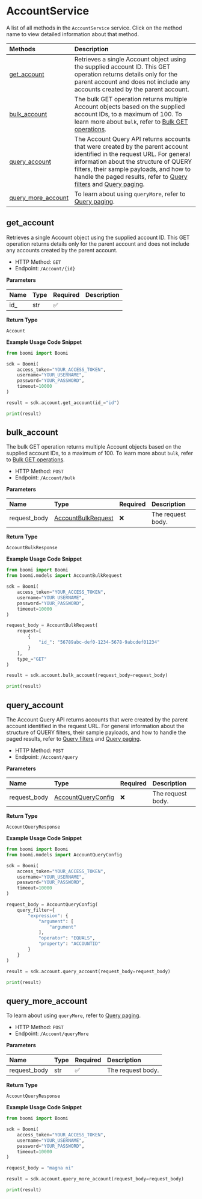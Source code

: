 # AccountService

A list of all methods in the `AccountService` service. Click on the method name to view detailed information about that method.

| Methods                                   | Description                                                                                                                                                                                                                                                                                                                                                   |
| :---------------------------------------- | :------------------------------------------------------------------------------------------------------------------------------------------------------------------------------------------------------------------------------------------------------------------------------------------------------------------------------------------------------------ |
| [get_account](#get_account)               | Retrieves a single Account object using the supplied account ID. This GET operation returns details only for the parent account and does not include any accounts created by the parent account.                                                                                                                                                              |
| [bulk_account](#bulk_account)             | The bulk GET operation returns multiple Account objects based on the supplied account IDs, to a maximum of 100. To learn more about `bulk`, refer to [Bulk GET operations](#section/Introduction/Bulk-GET-operations).                                                                                                                                        |
| [query_account](#query_account)           | The Account Query API returns accounts that were created by the parent account identified in the request URL. For general information about the structure of QUERY filters, their sample payloads, and how to handle the paged results, refer to [Query filters](#section/Introduction/Query-filters) and [Query paging](#section/Introduction/Query-paging). |
| [query_more_account](#query_more_account) | To learn about using `queryMore`, refer to [Query paging](#section/Introduction/Query-paging).                                                                                                                                                                                                                                                                |

## get_account

Retrieves a single Account object using the supplied account ID. This GET operation returns details only for the parent account and does not include any accounts created by the parent account.

- HTTP Method: `GET`
- Endpoint: `/Account/{id}`

**Parameters**

| Name | Type | Required | Description |
| :--- | :--- | :------- | :---------- |
| id\_ | str  | ✅       |             |

**Return Type**

`Account`

**Example Usage Code Snippet**

```python
from boomi import Boomi

sdk = Boomi(
    access_token="YOUR_ACCESS_TOKEN",
    username="YOUR_USERNAME",
    password="YOUR_PASSWORD",
    timeout=10000
)

result = sdk.account.get_account(id_="id")

print(result)
```

## bulk_account

The bulk GET operation returns multiple Account objects based on the supplied account IDs, to a maximum of 100. To learn more about `bulk`, refer to [Bulk GET operations](#section/Introduction/Bulk-GET-operations).

- HTTP Method: `POST`
- Endpoint: `/Account/bulk`

**Parameters**

| Name         | Type                                                  | Required | Description       |
| :----------- | :---------------------------------------------------- | :------- | :---------------- |
| request_body | [AccountBulkRequest](../models/AccountBulkRequest.md) | ❌       | The request body. |

**Return Type**

`AccountBulkResponse`

**Example Usage Code Snippet**

```python
from boomi import Boomi
from boomi.models import AccountBulkRequest

sdk = Boomi(
    access_token="YOUR_ACCESS_TOKEN",
    username="YOUR_USERNAME",
    password="YOUR_PASSWORD",
    timeout=10000
)

request_body = AccountBulkRequest(
    request=[
        {
            "id_": "56789abc-def0-1234-5678-9abcdef01234"
        }
    ],
    type_="GET"
)

result = sdk.account.bulk_account(request_body=request_body)

print(result)
```

## query_account

The Account Query API returns accounts that were created by the parent account identified in the request URL. For general information about the structure of QUERY filters, their sample payloads, and how to handle the paged results, refer to [Query filters](#section/Introduction/Query-filters) and [Query paging](#section/Introduction/Query-paging).

- HTTP Method: `POST`
- Endpoint: `/Account/query`

**Parameters**

| Name         | Type                                                  | Required | Description       |
| :----------- | :---------------------------------------------------- | :------- | :---------------- |
| request_body | [AccountQueryConfig](../models/AccountQueryConfig.md) | ❌       | The request body. |

**Return Type**

`AccountQueryResponse`

**Example Usage Code Snippet**

```python
from boomi import Boomi
from boomi.models import AccountQueryConfig

sdk = Boomi(
    access_token="YOUR_ACCESS_TOKEN",
    username="YOUR_USERNAME",
    password="YOUR_PASSWORD",
    timeout=10000
)

request_body = AccountQueryConfig(
    query_filter={
        "expression": {
            "argument": [
                "argument"
            ],
            "operator": "EQUALS",
            "property": "ACCOUNTID"
        }
    }
)

result = sdk.account.query_account(request_body=request_body)

print(result)
```

## query_more_account

To learn about using `queryMore`, refer to [Query paging](#section/Introduction/Query-paging).

- HTTP Method: `POST`
- Endpoint: `/Account/queryMore`

**Parameters**

| Name         | Type | Required | Description       |
| :----------- | :--- | :------- | :---------------- |
| request_body | str  | ✅       | The request body. |

**Return Type**

`AccountQueryResponse`

**Example Usage Code Snippet**

```python
from boomi import Boomi

sdk = Boomi(
    access_token="YOUR_ACCESS_TOKEN",
    username="YOUR_USERNAME",
    password="YOUR_PASSWORD",
    timeout=10000
)

request_body = "magna ni"

result = sdk.account.query_more_account(request_body=request_body)

print(result)
```

